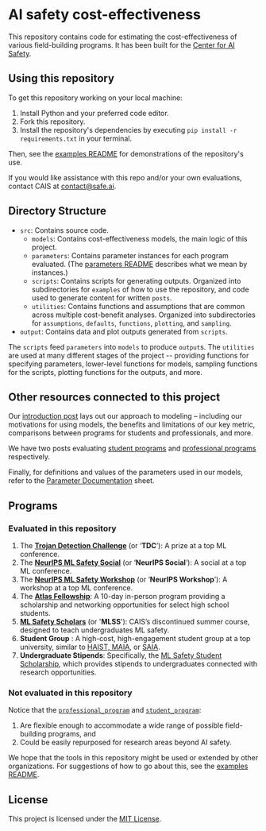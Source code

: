 # AI safety cost-effectiveness

This repository contains code for estimating the cost-effectiveness of various field-building programs. It has been built for the [Center for AI Safety](https://www.safe.ai/).

## Using this repository

To get this repository working on your local machine:

1. Install Python and your preferred code editor.
2. Fork this repository.
3. Install the repository's dependencies by executing `pip install -r requirements.txt` in your terminal.

Then, see the [examples README](/src/scripts/examples/README.md) for demonstrations of the repository's use.

If you would like assistance with this repo and/or your own evaluations, contact CAIS at [contact@safe.ai](mailto:contact@safe.ai).

## Directory Structure

- `src`: Contains source code.
    - `models`: Contains cost-effectiveness models, the main logic of this project.
    - `parameters`: Contains parameter instances for each program evaluated. (The [parameters README](/src/parameters/README.md) describes what we mean by instances.)
    - `scripts`: Contains scripts for generating outputs. Organized into subdirectories for `examples` of how to use the repository, and code used to generate content for written `posts`.
    - `utilities`: Contains functions and assumptions that are common across multiple cost-benefit analyses. Organized into subdirectories for `assumptions`, `defaults`, `functions`, `plotting`, and `sampling`.
- `output`: Contains data and plot outputs generated from `scripts`.

The `scripts` feed `parameters` into `models` to produce `output`s. The `utilities` are used at many different stages of the project -- providing functions for specifying parameters, lower-level functions for models, sampling functions for the scripts, plotting functions for the outputs, and more.

## Other resources connected to this project

Our [introduction post](https://forum.effectivealtruism.org/posts/Ykqh8ku7NHN9CGkdC/modeling-the-impact-of-ai-safety-field-building-programs) lays out our approach to modeling – including our motivations for using models, the benefits and limitations of our key metric, comparisons between programs for students and professionals, and more.

We have two posts evaluating [student programs](https://forum.effectivealtruism.org/posts/zYSAFtjasxsfm3nmh/cost-effectiveness-of-student-programs-for-ai-safety) and [professional programs](https://forum.effectivealtruism.org/posts/7kFPFYQSY7ZttoveS/cost-effectiveness-of-professional-field-building-programs) respectively.

Finally, for definitions and values of the parameters used in our models, refer to the [Parameter Documentation](https://docs.google.com/spreadsheets/d/1uK4opqsCmC5nW6G3D1X67KZnQdMGGL1YbpVmQN5OKF8/edit#gid=581108234) sheet.

## Programs

### Evaluated in this repository

1. The [**Trojan Detection Challenge**](https://trojandetection.ai/) (or ‘**TDC**’): A prize at a top ML conference.
2. The [**NeurIPS ML Safety Social**](https://www.mlsafety.org/social) (or ‘**NeurIPS Social**’): A social at a top ML conference.
3. The [**NeurIPS ML Safety Workshop**](https://neurips2022.mlsafety.org/) (or ‘**NeurIPS Workshop**’): A workshop at a top ML conference.
4. The [**Atlas Fellowship**](https://www.atlasfellowship.org/): A 10-day in-person program providing a scholarship and networking opportunities for select high school students.
5. [**ML Safety Scholars**](https://forum.effectivealtruism.org/posts/9RYvJu2iNJMXgWCBn/introducing-the-ml-safety-scholars-program) (or '**MLSS**'): CAIS’s discontinued summer course, designed to teach undergraduates ML safety.
6. **Student Group** : A high-cost, high-engagement student group at a top university, similar to [HAIST, MAIA](https://www.lesswrong.com/posts/LShJtvwDf4AMo992L/update-on-harvard-ai-safety-team-and-mit-ai-alignment), or [SAIA](https://www.lesswrong.com/posts/zgJCSK5KdkiKDuuCw/the-tree-of-life-stanford-ai-alignment-theory-of-change).
7. **Undergraduate Stipends**: Specifically, the [ML Safety Student Scholarship](https://www.mlsafety.org/safety-scholarship), which provides stipends to undergraduates connected with research opportunities.

### Not evaluated in this repository

Notice that the [`professional_program`](src/models/professional_program.py) and [`student_program`](src/models/student_program.py):

1. Are flexible enough to accommodate a wide range of possible field-building programs, and
2. Could be easily repurposed for research areas beyond AI safety.

We hope that the tools in this repository might be used or extended by other organizations. For suggestions of how to go about this, see the [examples README](/src/scripts/examples/README.md).

## License

This project is licensed under the [MIT License](https://en.wikipedia.org/wiki/MIT_License).
